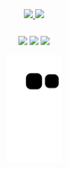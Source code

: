 <div align="center">
  <a href="https://github.com/ReisLeonardo">
  <img height="180em" src="https://github-readme-stats.vercel.app/api?username=ReisLeonardo&show_icons=true&theme=highcontrast&include_all_commits=true&count_private=true">
  <img height="180em" src="https://github-readme-stats.vercel.app/api/top-langs/?username=ReisLeonardo&layout=compact&langs_count=7&theme=highcontrast">

 ##
 
<div> 
  <a href="https://www.youtube.com/@reisleonardo" target="_blank"><img src="https://img.shields.io/badge/YouTube-FF0000?style=for-the-badge&logo=youtube&logoColor=white" target="_blank"></a>
  <a href = "mailto:leonardoreisemail@gmail.com"><img src="https://img.shields.io/badge/-Gmail-%23333?style=for-the-badge&logo=gmail&logoColor=white" target="_blank"></a>
  <a href="https://www.linkedin.com/in/leonardoreisconceicao/" target="_blank"><img src="https://img.shields.io/badge/-LinkedIn-%230077B5?style=for-the-badge&logo=linkedin&logoColor=white" target="_blank"></a> 
 
  ![Snake animation](https://github.com/ReisLeonardo/ReisLeonardo/blob/output/github-contribution-grid-snake.svg)
</div>
